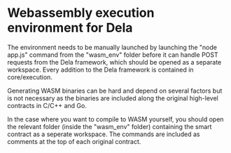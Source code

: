 # Webassembly execution environment for Dela #


The environment needs to be manually launched by launching the "node app.js" command from the "wasm_env" folder before it can handle POST requests from the Dela framework, which should be opened as a separate workspace. Every addition to the Dela framework is contained in core/execution.

Generating WASM binaries can be hard and depend on several factors but is not necessary as the binaries are included along the original high-level contracts in C/C++ and Go.

In the case where you want to compile to WASM yourself, you should open the relevant folder (inside the "wasm_env" folder) containing the smart contract as a seperate workspace. The commands are included as comments at the top of each original contract.
